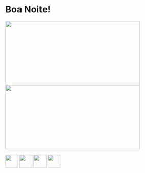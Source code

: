 # Boa Noite!

<div>
  <img height="200em" width="420em" src="https://github-readme-stats.vercel.app/api?username=LuRSousa&show_icons=true&theme=dark">
  <img height="200em" width="420em" src="https://github-readme-stats.vercel.app/api/top-langs/?username=LuRSousa&layout=compact&theme=dark">
</div>

<div style="display: inline-block"> <br>
  <img height="40em" width="40em" src="https://cdn.jsdelivr.net/gh/devicons/devicon/icons/html5/html5-original.svg"/>
  <img height="40em" width="40em" src="https://cdn.jsdelivr.net/gh/devicons/devicon/icons/css3/css3-original.svg"/>
  <img height="40em" width="40em" src="https://cdn.jsdelivr.net/gh/devicons/devicon/icons/figma/figma-original.svg"/>
  <img height="40em" width="40em" src="https://cdn.jsdelivr.net/gh/devicons/devicon/icons/vscode/vscode-original.svg"/>
</div>
